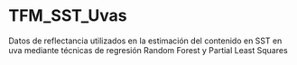 # TFM_SST_Uvas
Datos de reflectancia utilizados en la estimación del contenido en SST en uva mediante técnicas de regresión Random Forest y Partial Least Squares
